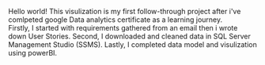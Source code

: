 Hello world!
This visulization is my first follow-through project after i've comlpeted google Data analytics certificate as a learning journey.  
Firstly, I started with requirements gathered from an email then i wrote down User Stories.
Second, I downloaded and cleaned data in SQL Server Management Studio (SSMS).
Lastly, I completed data model and visulization using powerBI.
